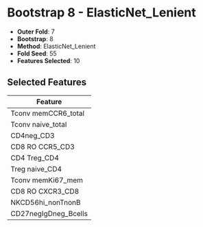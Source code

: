 # Bootstrap 8 - ElasticNet_Lenient

- **Outer Fold**: 7
- **Bootstrap**: 8
- **Method**: ElasticNet_Lenient
- **Fold Seed**: 55
- **Features Selected**: 10

## Selected Features

| Feature |
|---------|
| Tconv memCCR6_total |
| Tconv naive_total |
| CD4neg_CD3 |
| CD8 RO CCR5_CD3 |
| CD4 Treg_CD4 |
| Treg naive_CD4 |
| Tconv memKi67_mem |
| CD8 RO CXCR3_CD8 |
| NKCD56hi_nonTnonB |
| CD27negIgDneg_Bcells |
